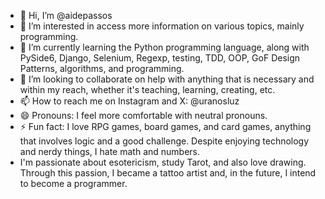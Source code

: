 - 👋 Hi, I’m @aidepassos
- 👀 I’m interested in access more information on various topics, mainly programming.
- 🌱 I’m currently learning the Python programming language, along with PySide6, Django, Selenium, Regexp, testing, TDD, OOP, GoF Design Patterns, algorithms, and programming.
- 💞️ I’m looking to collaborate on help with anything that is necessary and within my reach, whether it's teaching, learning, creating, etc.
- 📫 How to reach me on Instagram and X: @uranosluz
- 😄 Pronouns: I feel more comfortable with neutral pronouns.
- ⚡ Fun fact: I love RPG games, board games, and card games, anything that involves logic and a good challenge. Despite enjoying technology and nerdy things, I hate math and numbers.
- I'm passionate about esotericism, study Tarot, and also love drawing. Through this passion, I became a tattoo artist and, in the future, I intend to become a programmer.
